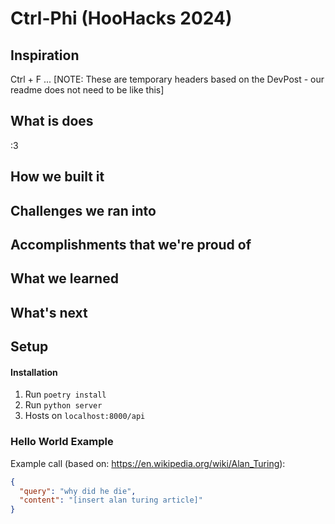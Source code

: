 # Ctrl-Phi (HooHacks 2024)

## Inspiration
Ctrl + F ... [NOTE: These are temporary headers based on the DevPost - our readme does not need to be like this]

## What is does
:3
## How we built it

## Challenges we ran into

## Accomplishments that we're proud of

## What we learned

## What's next



## Setup
#### Installation
1. Run `poetry install`
2. Run `python server`
3. Hosts on `localhost:8000/api`

### Hello World Example

Example call (based on: https://en.wikipedia.org/wiki/Alan_Turing):
```json
{
  "query": "why did he die", 
  "content": "[insert alan turing article]"
}
```